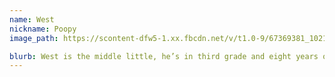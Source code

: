 ```yaml
---
name: West
nickname: Poopy
image_path: https://scontent-dfw5-1.xx.fbcdn.net/v/t1.0-9/67369381_10216854106559783_4647475925070381056_o.jpg?_nc_cat=101&_nc_oc=AQmsd3wqIPc3avO3Vx0_3CKwGDozIVwAm1NzpuLReSIg0_XRjNBcPxaRAhBp20jcwHQ2WmAY2W-aN-h_jOUqn456&_nc_ht=scontent-dfw5-1.xx&oh=48a81614f20daa470c5d455ee6107cbe&oe=5DA6C252

blurb: West is the middle little, he’s in third grade and eight years old. West rarely finds himself in a situation that can’t be improved upon with a glue gun and/or a bit of tape (ok, a lot of tape). Our  master crafter is well-known for raiding the recycling bin in search of supplies. He’s built his own backyard fort, complete with zip line and is no doubt a future engineer. West would keep snails for pets if his mom would let him. He enjoys snacking on anything sweet, and is expected to reach an impressive 6 feet 8 inches one day (Lord, help us, please).
---
```

